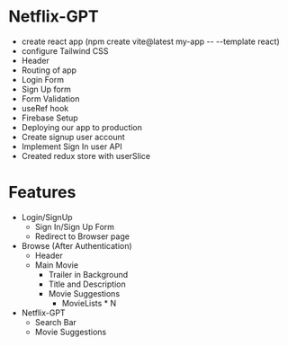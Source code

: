# Netflix-GPT
 - create react app (npm create vite@latest my-app -- --template react)
 - configure Tailwind CSS
 - Header
 - Routing of app
 - Login Form
 - Sign Up form
 - Form Validation
 - useRef hook
 - Firebase Setup
 - Deploying our app to production
 - Create signup user account
 - Implement Sign In user API
 - Created redux store with userSlice





 # Features
  - Login/SignUp
    - Sign In/Sign Up Form
    - Redirect to Browser page
  - Browse (After Authentication)
    - Header
    - Main Movie
        - Trailer in Background
        - Title and Description
        - Movie Suggestions
            - MovieLists * N
  - Netflix-GPT
    - Search Bar
    - Movie Suggestions